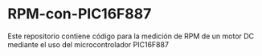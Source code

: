 # RPM-con-PIC16F887
Este repositorio contiene código para la medición de RPM de un motor DC mediante el uso del microcontrolador PIC16F887
